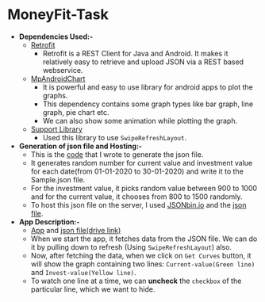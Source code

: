 # MoneyFit-Task
- **Dependencies Used:-**
  - [Retrofit](https://github.com/square/retrofit)
    - Retrofit is a REST Client for Java and Android. It makes it relatively easy to retrieve and upload JSON via a REST based webservice.
  - [MpAndroidChart](https://github.com/PhilJay/MPAndroidChart)
    - It is powerful and easy to use library for android apps to plot the graphs.
    - This dependency contains some graph types like bar graph, line graph, pie chart etc.
    - We can also show some animation while plotting the graph.
  - [Support Library](https://developer.android.com/topic/libraries/support-library/packages)
    - Used this library to use `SwipeRefreshLayout`.
- **Generation of json file and Hosting:-**
  - This is the [code](https://github.com/mohitshah3111999/MoneyFit-Task/blob/main/app/src/main/java/com/example/moneyfitio/JsonGenerator.java) that I wrote to generate the json file.
  - It generates random number for current value and investment value for each date(from 01-01-2020 to 30-01-2020) and write it to the Sample.json file.
  - For the investment value, it picks random value between 900 to 1000 and for the current value, it chooses from 800 to 1500 randomly.
  - To host this json file on the server, I used [JSONbin.io](https://jsonbin.io/) and the [json file](https://api.jsonbin.io/b/5fd283d381ec296ae71c5040).
- **App Description:-**
  - [App](https://drive.google.com/file/d/1KK74YpxT-ZXVEPoESHDc8gy_CDD6RajP/view?usp=sharing) and [json file(drive link)](https://drive.google.com/file/d/1S8fnMoQGA6Y51TiLrB5-xSgV-ZGDTFY0/view?usp=sharing)
  - When we start the app, it fetches data from the JSON file. We can do it by pulling down to refresh (Using `SwipeRefreshLayout`) also.
  - Now, after fetching the data, when we click on `Get Curves` button, it will show the graph containing two lines: `Current-value(Green line)` and `Invest-value(Yellow line)`.
  - To watch one line at a time, we can **uncheck** the `checkbox` of the particular line, which we want to hide.
